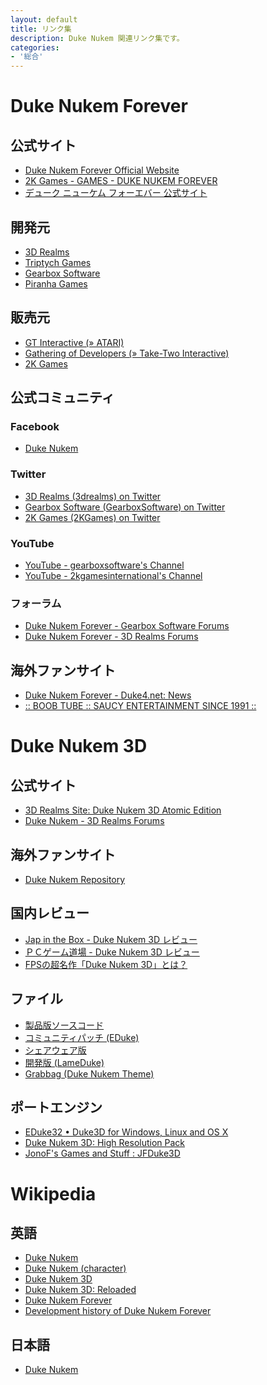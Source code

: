 ```yaml
---
layout: default
title: リンク集
description: Duke Nukem 関連リンク集です。
categories:
- '総合'
---
```


Duke Nukem Forever
==================

公式サイト
----------

* [Duke Nukem Forever Official Website](http://www.dukenukemforever.com/)
* [2K Games - GAMES - DUKE NUKEM FOREVER](http://www.2kgames.com/games/duke-nukem-forever)
* [デューク ニューケム フォーエバー 公式サイト](http://www.2kgames.jp/dnf/)

開発元
------

* [3D Realms](http://www.3drealms.com/)
* [Triptych Games](http://www.triptychgames.com/)
* [Gearbox Software](http://www.gearboxsoftware.com/)
* [Piranha Games](http://www.piranha-games.com/)

販売元
------

* [GT Interactive (&raquo; ATARI)](http://www.atari.com/)
* [Gathering of Developers (&raquo; Take-Two Interactive)](http://www.take2games.com/)
* [2K Games](http://www.2kgames.com/)

公式コミュニティ
----------------

### Facebook

* [Duke Nukem](http://www.facebook.com/DukeGame)

### Twitter

* [3D Realms (3drealms) on Twitter](http://twitter.com/3drealms)
* [Gearbox Software (GearboxSoftware) on Twitter](http://twitter.com/GearboxSoftware)
* [2K Games (2KGames) on Twitter](http://twitter.com/2KGames)

### YouTube

* [YouTube - gearboxsoftware's Channel](http://www.youtube.com/user/gearboxsoftware)
* [YouTube - 2kgamesinternational's Channel](http://www.youtube.com/user/2kgamesinternational)

### フォーラム

* [Duke Nukem Forever - Gearbox Software Forums](http://gbxforums.gearboxsoftware.com/forumdisplay.php?f=103)
* [Duke Nukem Forever - 3D Realms Forums](http://forums.3drealms.com/vb/forumdisplay.php?f=13)


海外ファンサイト
----------------

* [Duke Nukem Forever - Duke4.net: News](http://www.duke4.net/)
* [:: BOOB TUBE :: SAUCY ENTERTAINMENT SINCE 1991 ::](http://www.boob-tube.eu/)


Duke Nukem 3D
=============

公式サイト
----------

* [3D Realms Site: Duke Nukem 3D Atomic Edition](http://www.3drealms.com/duke3d/)
* [Duke Nukem - 3D Realms Forums](http://forums.3drealms.com/vb/forumdisplay.php?f=15)

海外ファンサイト
----------------

* [Duke Nukem Repository](http://dukerepository.com/)


国内レビュー
------------

* [Jap in the Box - Duke Nukem 3D レビュー](http://24hour.system.to/jitb/dukenukem.htm)
* [ＰＣゲーム道場 - Duke Nukem 3D レビュー](http://www1.plala.or.jp/seiryu/Classic/Duke3D/Duke3d-top.html)
* [FPSの超名作「Duke Nukem 3D」とは？](http://tegeyoka.com/game_play/gp_duke3d_top.html)

ファイル
------------

* [製品版ソースコード](ftp://ftp.3drealms.com/source/)
* [コミュニティパッチ (EDuke)](ftp://ftp.3drealms.com/patches/eduke20.exe)
* [シェアウェア版](ftp://ftp.3drealms.com/share/3dduke13.zip)
* [開発版 (LameDuke)](ftp://ftp.3drealms.com/misc/lameduke.zip)
* [Grabbag (Duke Nukem Theme)](ftp://ftp.3drealms.com/misc/grabbag.zip)

ポートエンジン
--------------

* [EDuke32 • Duke3D for Windows, Linux and OS X](http://www.eduke32.com/)
* [Duke Nukem 3D: High Resolution Pack](http://hrp.duke4.net/)
* [JonoF's Games and Stuff : JFDuke3D](http://www.jonof.id.au/jfduke3d)


Wikipedia
=========

英語
----

* [Duke Nukem](http://en.wikipedia.org/wiki/Duke_Nukem)
* [Duke Nukem (character)](http://en.wikipedia.org/wiki/Duke_Nukem_(character))
* [Duke Nukem 3D](http://en.wikipedia.org/wiki/Duke_Nukem_3D)
* [Duke Nukem 3D: Reloaded](http://en.wikipedia.org/wiki/Duke_Nukem_3D:_Reloaded)
* [Duke Nukem Forever](http://en.wikipedia.org/wiki/Duke_Nukem_Forever)
* [Development history of Duke Nukem Forever](http://en.wikipedia.org/wiki/Development_history_of_Duke_Nukem_Forever)

日本語
------

* [Duke Nukem](http://ja.wikipedia.org/wiki/Duke_Nukem)
